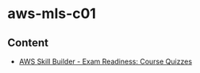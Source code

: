 # aws-mls-c01

## Content
- [AWS Skill Builder - Exam Readiness: Course Quizzes](https://github.com/users/epassaro/projects/3/views/1)
